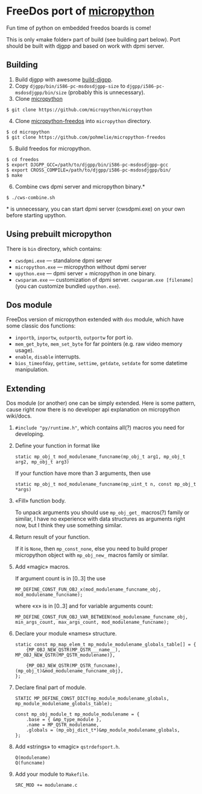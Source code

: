 # FreeDos port of [micropython](https://github.com/micropython/micropython)

Fun time of python on embedded freedos boards is come!

This is only «make folder» part of build (see building part below). Port should be built with djgpp and based on work with dpmi server.

## Building
1. Build djgpp with awesome [build-djgpp](https://github.com/andrewwutw/build-djgpp).
2. Copy `djgpp/bin/i586-pc-msdosdjgpp-size` to `djgpp/i586-pc-msdosdjgpp/bin/size` (probably this is unnecessary).
3. Clone [micropython](https://github.com/micropython/micropython)
```
$ git clone https://github.com/micropython/micropython
```
4. Clone [micropython-freedos](https://github.com/pohmelie/micropython-freedos) into `micropython` directory.
```
$ cd micropython
$ git clone https://github.com/pohmelie/micropython-freedos
```
5. Build freedos for micropython.
```
$ cd freedos
$ export DJGPP_GCC=/path/to/djgpp/bin/i586-pc-msdosdjgpp-gcc
$ export CROSS_COMPILE=/path/to/djgpp/i586-pc-msdosdjgpp/bin/
$ make
```
6. Combine cws dpmi server and micropython binary.*
```
$ ./cws-combine.sh
```

\* is unnecessary, you can start dpmi server (cwsdpmi.exe) on your own before starting upython.

## Using prebuilt micropython
There is `bin` directory, which contains:
* `cwsdpmi.exe` — standalone dpmi server
* `micropython.exe` — micropython without dpmi server
* `upython.exe` — dpmi server + micropython in one binary.
* `cwsparam.exe` — customization of dpmi server. `cwsparam.exe [filename]` (you can customize bundled `upython.exe`).

## Dos module
FreeDos version of micropython extended with
`dos` module, which have some classic dos functions:
* `inportb`, `inportw`, `outportb`, `outportw` for port io.
* `mem_get_byte`, `mem_set_byte` for far pointers (e.g. raw video memory usage).
* `enable`, `disable` interrupts.
* `bios_timeofday`, `gettime`, `settime`, `getdate`, `setdate` for some datetime manipulation.

## Extending
Dos module (or another) one can be simply extended. Here is some pattern, cause right now there is no developer api explanation on micropython wiki/docs.

1. `#include "py/runtime.h"`, which contains all(?) macros you need for developing.
2. Define your function in format like

    `static mp_obj_t mod_modulename_funcname(mp_obj_t arg1, mp_obj_t arg2, mp_obj_t arg3)`

    If your function have more than 3 arguments, then use

    `static mp_obj_t mod_modulename_funcname(mp_uint_t n, const mp_obj_t *args)`

3. «Fill» function body.

    To unpack arguments you should use `mp_obj_get_` macros(?) family or similar, I have no experience with data structures as arguments right now, but I think they use something similar.

4. Return result of your function.

    If it is `None`, then `mp_const_none`, else you need to build proper micropython object with `mp_obj_new_` macros family or similar.

5. Add «magic» macros.

    If argument count is in [0..3] the use

    `MP_DEFINE_CONST_FUN_OBJ_x(mod_modulename_funcname_obj, mod_modulename_funcname);`

    where «x» is in [0..3] and for variable arguments count:

    `MP_DEFINE_CONST_FUN_OBJ_VAR_BETWEEN(mod_modulename_funcname_obj, min_args_count, max_args_count, mod_modulename_funcname);`

6. Declare your module «names» structure.

    ```
    static const mp_map_elem_t mp_module_modulename_globals_table[] = {
        {MP_OBJ_NEW_QSTR(MP_QSTR___name__), MP_OBJ_NEW_QSTR(MP_QSTR_modulename)},

        {MP_OBJ_NEW_QSTR(MP_QSTR_funcname), (mp_obj_t)&mod_modulename_funcname_obj},
    };
    ```

7. Declare final part of module.

    ```
    STATIC MP_DEFINE_CONST_DICT(mp_module_modulename_globals, mp_module_modulename_globals_table);

    const mp_obj_module_t mp_module_modulename = {
        .base = { &mp_type_module },
        .name = MP_QSTR_modulename,
        .globals = (mp_obj_dict_t*)&mp_module_modulename_globals,
    };
    ```
8. Add «strings» to «magic» `qstrdefsport.h`.

    ```
    Q(modulename)
    Q(funcname)
    ```

9. Add your module to `Makefile`.

    ```
    SRC_MOD += modulename.c
    ```
